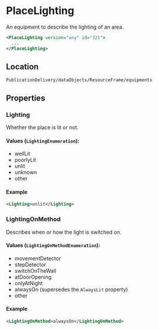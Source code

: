 # PlaceLighting

An equipment to describe the lighting of an area.

```xml
<PlaceLighting version="any" id="321">
  ...
</PlaceLighting>
```

## Location
```
PublicationDelivery/dataObjects/ResourceFrame/equipments
```

## Properties

### Lighting

Whether the place is lit or not.

#### Values (`LightingEnumeration`):
- wellLit
- poorlyLit
- unlit
- unknown
- other

#### Example
```xml
<Lighting>unlit</Lighting>
```

### LightingOnMethod

Describes when or how the light is switched on.

#### Values (`LightingOnMethodEnumeration`):
- movementDetector
- stepDetector
- switchOnTheWall
- atDoorOpening
- onlyAtNight
- alwaysOn (supersedes the `AlwaysLit` property)
- other

#### Example
```xml
<LightingOnMethod>alwaysOn</LightingOnMethod>
```
